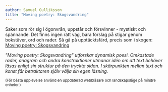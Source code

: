 ```yaml
---
author: Samuel Gulliksson
title: "Moving poetry: Skogsvandring"
---
```


Saker som rör sig i ögonvrån, uppstår och försvinner - mystiskt och spännande. 
Det finns ingen rätt väg, bara förslag på stigar genom bokstäver, ord och rader.
Så gå på upptäcktsfärd, precis som i skogen: [Moving poetry: Skogsvandring](/moving-poetry)

*"Moving poetry: Skogsvandring" utforskar dynamisk poesi.
Omkastade rader, anagram och andra konstruktioner utmanar idén om att text behöver läsas enligt sin struktur på den tryckta sidan.
I skärpunkten mellan text och konst får betraktaren själv välja sin egen läsning.*

<small>(För bästa upplevelse använd en uppdaterad webbläsare och landskapsläge på mindre enheter.)</small>
